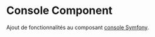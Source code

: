 # Console Component

Ajout de fonctionnalités au composant [console Symfony](https://github.com/symfony/console).
